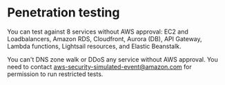 # Penetration testing
You can test against 8 services without AWS approval: EC2 and Loadbalancers, Amazon RDS, Cloudfront, Aurora (DB), API Gateway, Lambda functions, Lightsail resources, and Elastic Beanstalk.


You can't DNS zone walk or DDoS any service without AWS approval.
You need to contact aws-security-simulated-event@amazon.com for permission to run restricted tests.
